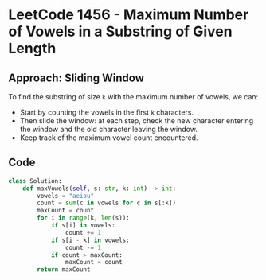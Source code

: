 # LeetCode 1456 - Maximum Number of Vowels in a Substring of Given Length

## Approach: Sliding Window

To find the substring of size `k` with the maximum number of vowels, we can:

- Start by counting the vowels in the first `k` characters.  
- Then slide the window: at each step, check the new character entering the window and the old character leaving the window.  
- Keep track of the maximum vowel count encountered.

## Code

```python
class Solution:
    def maxVowels(self, s: str, k: int) -> int:
        vowels = "aeiou"
        count = sum(c in vowels for c in s[:k])
        maxCount = count
        for i in range(k, len(s)):
            if s[i] in vowels:
                count += 1
            if s[i - k] in vowels:
                count -= 1
            if count > maxCount:
                maxCount = count
        return maxCount
```

